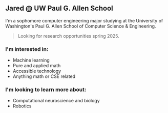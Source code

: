 ## Jared @ UW Paul G. Allen School

I'm a sophomore computer engineering major studying at the University of Washington's Paul G. Allen School of Computer Science & Engineering.

> Looking for research opportunities spring 2025.

### I'm interested in:

-   Machine learning
-   Pure and applied math
-   Accessible technology
-   Anything math or CSE related

### I'm looking to learn more about:

-   Computational neuroscience and biology
-   Robotics

